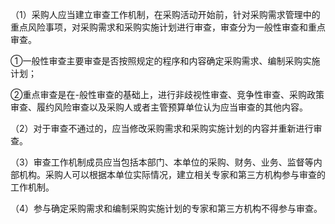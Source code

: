 （1）采购人应当建立审查工作机制，在采购活动开始前，针对采购需求管理中的重点风险事项，对采购需求和采购实施计划进行审查，审查分为一般性审查和重点审查。

①一般性审查主要审查是否按照规定的程序和内容确定采购需求、编制采购实施计划；

②重点审查是在-般性审查的基础上，进行非歧视性审查、竞争性审查、采购政策审查、履约风险审查以及采购人或者主管预算单位认为应当审查的其他内容。

（2）对于审查不通过的，应当修改采购需求和采购实施计划的内容并重新进行审查。

（3）审查工作机制成员应当包括本部门、本单位的采购、财务、业务、监督等内部机构。采购人可以根据本单位实际情况，建立相关专家和第三方机构参与审查的工作机制。

（4）参与确定采购需求和编制采购实施计划的专家和第三方机构不得参与审查。